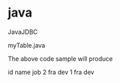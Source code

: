 # java
JavaJDBC


myTable.java

The above code sample will produce 

id  name    job
2   fra    dev
1   fra    dev
